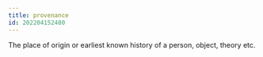 ```yaml
---
title: provenance
id: 202204152480
---
```


The place of origin or earliest known history of a person, object, theory etc.
